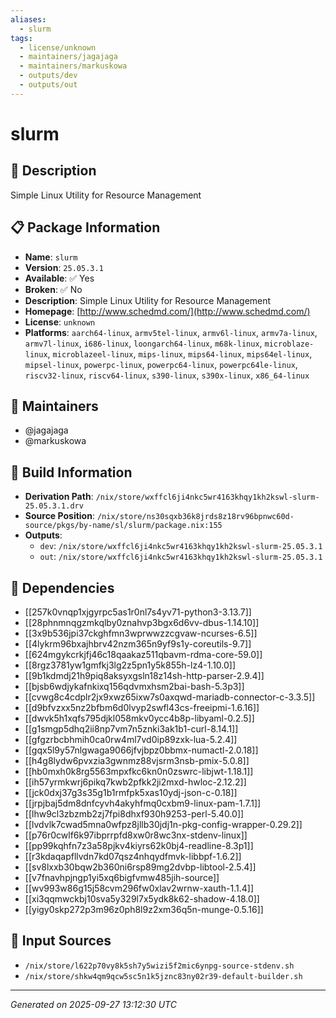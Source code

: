 ```yaml
---
aliases:
  - slurm
tags:
  - license/unknown
  - maintainers/jagajaga
  - maintainers/markuskowa
  - outputs/dev
  - outputs/out
---
```


# slurm

## 📝 Description

Simple Linux Utility for Resource Management

## 📋 Package Information

- **Name**: `slurm`
- **Version**: `25.05.3.1`
- **Available**: ✅ Yes
- **Broken**: ✅ No
- **Description**: Simple Linux Utility for Resource Management
- **Homepage**: [http://www.schedmd.com/](http://www.schedmd.com/)
- **License**: `unknown`
- **Platforms**: `aarch64-linux`, `armv5tel-linux`, `armv6l-linux`, `armv7a-linux`, `armv7l-linux`, `i686-linux`, `loongarch64-linux`, `m68k-linux`, `microblaze-linux`, `microblazeel-linux`, `mips-linux`, `mips64-linux`, `mips64el-linux`, `mipsel-linux`, `powerpc-linux`, `powerpc64-linux`, `powerpc64le-linux`, `riscv32-linux`, `riscv64-linux`, `s390-linux`, `s390x-linux`, `x86_64-linux`
## 👥 Maintainers

- @jagajaga
- @markuskowa


## 🔧 Build Information

- **Derivation Path**: `/nix/store/wxffcl6ji4nkc5wr4163khqy1kh2kswl-slurm-25.05.3.1.drv`
- **Source Position**: `/nix/store/ns30sqxb36k8jrds8z18rv96bpnwc60d-source/pkgs/by-name/sl/slurm/package.nix:155`
- **Outputs**:
  - `dev`:  `/nix/store/wxffcl6ji4nkc5wr4163khqy1kh2kswl-slurm-25.05.3.1`
  - `out`:  `/nix/store/wxffcl6ji4nkc5wr4163khqy1kh2kswl-slurm-25.05.3.1`

## 🔗 Dependencies

- [[257k0vnqp1xjgyrpc5as1r0nl7s4yv71-python3-3.13.7]]
- [[28phnmnqgzmkqlby0znahvp3bgx6d6vv-dbus-1.14.10]]
- [[3x9b536jpi37ckghfmn3wprwwzzcgvaw-ncurses-6.5]]
- [[4lykrm96bxajhbrv42nzm365n9yf9s1y-coreutils-9.7]]
- [[624mgykcrkjfj46c18qaakaz511qbavm-rdma-core-59.0]]
- [[8rgz3781yw1gmfkj3lg2z5pn1y5k855h-lz4-1.10.0]]
- [[9b1kdmdj21h9piq8aksyxgsln18z14sh-http-parser-2.9.4]]
- [[bjsb6wdjykafnkixq156qdvmxhsm2bai-bash-5.3p3]]
- [[cvwg8c4cdplr2jx9xwz65ixw7s0axqwd-mariadb-connector-c-3.3.5]]
- [[d9bfvzxx5nz2bfbm6d0lvyp2swfl43cs-freeipmi-1.6.16]]
- [[dwvk5h1xqfs795djkl058mkv0ycc4b8p-libyaml-0.2.5]]
- [[g1smgp5dhq2ii8np7vm7n5znki3ak1b1-curl-8.14.1]]
- [[gfgzrbcbhmih0ca0rw4ml7vd0ip89zxk-lua-5.2.4]]
- [[gqx5l9y57nlgwaga9066jfvjbpz0bbmx-numactl-2.0.18]]
- [[h4g8lydw6pvxzia3gwnmz88vjsrm3nsb-pmix-5.0.8]]
- [[hb0mxh0k8rg5563mpxfkc6kn0n0zswrc-libjwt-1.18.1]]
- [[ih57yrmkwrj6pikq7kwb2pfkk2ji2mxd-hwloc-2.12.2]]
- [[jck0dxj37g3s35g1b1rmfpk5xas10ydj-json-c-0.18]]
- [[jrpjbaj5dm8dnfcyvh4akyhfmq0cxbm9-linux-pam-1.7.1]]
- [[lhw9cl3zbzmb2zj7fpi8dhxf930h9253-perl-5.40.0]]
- [[lvdvlk7cwad5mna0wfpz8jllb30jdj1n-pkg-config-wrapper-0.29.2]]
- [[p76r0cwlf6k97ibprrpfd8xw0r8wc3nx-stdenv-linux]]
- [[pp99kqhfn7z3a58pjkv4kiyrs62k0bj4-readline-8.3p1]]
- [[r3kdaqapfllvdn7kd07qsz4nhqydfmvk-libbpf-1.6.2]]
- [[sv8lxxb30bqw2b360ni6rsp89mg2dvbp-libtool-2.5.4]]
- [[v7fnavhpjngp1yi5xq6bigfvmw485jih-source]]
- [[wv993w86g15j58cvm296fw0xlav2wrnw-xauth-1.1.4]]
- [[xi3qqmwckbj10sva5y329l7x5ydk8k62-shadow-4.18.0]]
- [[yigy0skp272p3m96z0ph8l9z2xm36q5n-munge-0.5.16]]

## 📁 Input Sources

- `/nix/store/l622p70vy8k5sh7y5wizi5f2mic6ynpg-source-stdenv.sh`
- `/nix/store/shkw4qm9qcw5sc5n1k5jznc83ny02r39-default-builder.sh`

---
*Generated on 2025-09-27 13:12:30 UTC*
